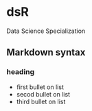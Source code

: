 # dsR
Data Science Specialization

## Markdown syntax
### heading

* first bullet on list
* secod bullet on list
* third bullet on list
